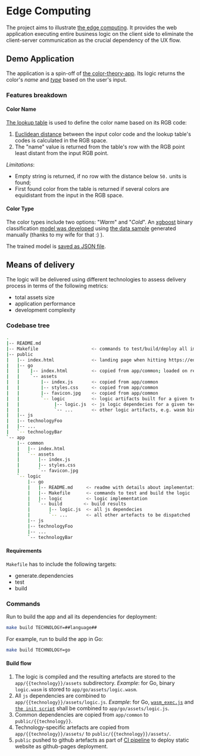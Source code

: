 # Edge Computing

The project aims to illustrate [the edge computing](https://en.wikipedia.org/wiki/Edge_computing). It provides the web application executing entire business logic on the client side to eliminate the client-server communication as the crucial dependency of the UX flow.

## Demo Application

The application is a spin-off of [the color-theory-app](https://github.com/kislerdm/color_theory_app). Its logic returns the color's _name_ and [_type_](https://en.wikipedia.org/wiki/Color_theory#Warm_vs._cool_colors) based on the user's input.

### Features breakdown

#### Color Name

[The lookup table](./data/colorsname.csv) is used to define the color name based on its RGB code:
1. [Euclidean distance](https://en.wikipedia.org/wiki/Euclidean_distance) between the input color code and the lookup table's codes is calculated in the RGB space.
2. The "name" value is returned from the table's row with the RGB point least distant from the input RGB point.

_Limitations_:

- Empty string is returned, if no row with the distance below `50.` units is found;
- First found color from the table is returned if several colors are equidistant from the input in the RGB space.

#### Color Type

The color types include two options: "_Warm_" and "_Cold_". An [xgboost](https://xgboost.readthedocs.io/en/release_1.6.0/) binary classification [model was developed](./colortypemodel/main.py) using [the data sample](./data/colortype_train.csv) generated manually (thanks to my wife for that :) ).

The trained model is [saved as JSON file](https://xgboost.readthedocs.io/en/release_1.3.0/python/python_api.html?highlight=dump_model#xgboost.Booster.dump_model).

## Means of delivery

The logic will be delivered using different technologies to assess delivery process in terms of the following metrics:

- total assets size
- application performance
- development complexity

### Codebase tree

```bash
.
|-- README.md
|-- Makefile                    <- commands to test/build/deploy all implementations
|-- public  
|   |-- index.html              <- landing page when hitting https://edge-computing-demo.dkisler.com 
|   |-- go  
|   |    |-- index.html         <- copied from app/common; loaded on request to https://edge-computing-demo.dkisler.com/go/
|   |    `-- assets 
|   |        |-- index.js       <- copied from app/common
|   |        |-- styles.css     <- copied from app/common
|   |        |-- favicon.jpg    <- copied from app/common
|   |        `-- logic          <- logic artifacts built for a given technology
|   |             |-- logic.js  <- js logic dependecies for a given technology
|   |             `-- ...       <- other logic artifacts, e.g. wasm binaries    
|   |-- js
|   |-- technologyFoo
|   |-- ...
|   `-- technologyBar
`-- app
    |-- common
    |   |-- index.html
    |   `-- assets
    |       |-- index.js
    |       |-- styles.css
    |       `-- favicon.jpg
    `-- logic
        |-- go
        |   |-- README.md     <- readme with details about implementation
        |   |-- Makefile      <- commands to test and build the logic
        |   |-- logic         <- logic implementation
        |   `-- build        <- build results
        |       |-- logic.js  <- all js dependecies
        |       `-- ...       <- all other artefacts to be dispatched
        |-- js
        |-- technologyFoo  
        |-- ...     
        `-- technologyBar  
```

#### Requirements

`Makefile` has to include the following targets:

- generate.dependencies
- test
- build

### Commands

Run to build the app and all its dependencies for deployment:

```bash
make build TECHNOLOGY=##language##
```

For example, run to build the app in Go:
```bash
make build TECHNOLOGY=go
```

#### Build flow

1. The logic is compiled and the resulting artefacts are stored to the `app/{{technology}}/assets` subdirectory. _Example_: for Go, binary `logic.wasm` is stored to `app/go/assets/logic.wasm`. 
2. All `js` dependencies are combined to `app/{{technology}}/assets/logic.js`. _Example_: for Go, [`wasm_exec.js`](https://tinygo.org/docs/guides/webassembly/#how-it-works) and [`the init script`](app/logic/go/logic/logic.js) shall be combined to `app/go/assets/logic.js`.
3. Common dependencies are copied from `app/common` to `public/{{technology}}`.
4. Technology-specific artefacts are copied from `app/{{technology}}/assets/` to `public/{{technology}}/assets/`.
5. `public` pushed to github artefacts as part of [CI pipeline](https://github.com/peaceiris/actions-gh-pages) to deploy static website as github-pages deployment.
